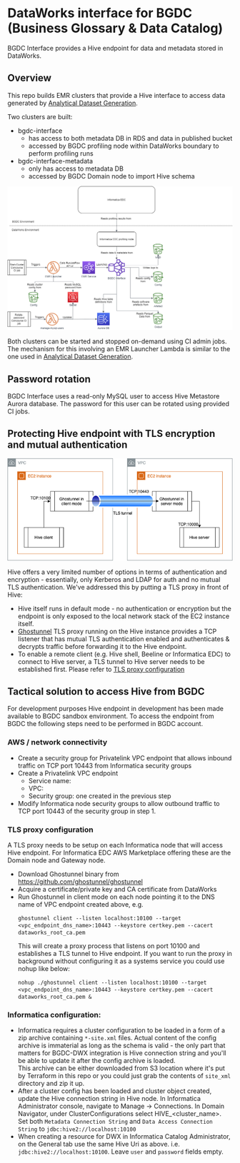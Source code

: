 # DataWorks interface for BGDC (Business Glossary & Data Catalog)

BGDC Interface provides a Hive endpoint for data and metadata stored in DataWorks.

## Overview

This repo builds EMR clusters that provide a Hive interface to access data generated by [Analytical Dataset Generation](https://github.com/dwp/aws-analytical-dataset-generation).

Two clusters are built:
* bgdc-interface  
  * has access to both metadata DB in RDS and data in published bucket
  * accessed by BGDC profiling node within DataWorks boundary to perform profiling runs  
* bgdc-interface-metadata
  * only has access to metadata DB
  * accessed by BGDC Domain node to import Hive schema 

![Overview](docs/overview.png)

Both clusters can be started and stopped on-demand using CI admin jobs. The mechanism for this involving an EMR Launcher Lambda is similar to the one used in [Analytical Dataset Generation](https://github.com/dwp/aws-analytical-dataset-generation).

## Password rotation

BGDC Interface uses a read-only MySQL user to access Hive Metastore Aurora database. The password for this user can be rotated using provided CI jobs.

## Protecting Hive endpoint with TLS encryption and mutual authentication

![TLS proxy diagram](docs/tls-proxy.png)

Hive offers a very limited number of options in terms of authentication and encryption - essentially, only Kerberos and LDAP for auth and no mutual TLS authentication. We've addressed this by putting a TLS proxy in front of Hive:
* Hive itself runs in default mode - no authentication or encryption but the endpoint is only exposed to the local network stack of the EC2 instance itself.
* [Ghostunnel](https://github.com/ghostunnel/ghostunnel) TLS proxy running on the Hive instance provides a TCP listener that has mutual TLS authentication enabled and authenticates & decrypts traffic before forwarding it to the Hive endpoint.
* To enable a remote client (e.g. Hive shell, Beeline or Informatica EDC) to connect to Hive server, a TLS tunnel to Hive server needs to be established first. Please refer to [TLS proxy configuration](#tls-proxy-configuration)


## Tactical solution to access Hive from BGDC

For development purposes Hive endpoint in development has been made available to BGDC sandbox environment. To access the endpoint from BGDC the following steps need to be performed in BGDC account.

### AWS / network connectivity 
* Create a security group for Privatelink VPC endpoint that allows inbound traffic on TCP port 10443 from Informatica security groups
* Create a Privatelink VPC endpoint
  * Service name: <DataWorks Hive Endpoint Services service name>
  * VPC: <name of sandbox VPC>
  * Security group: one created in the previous step
* Modify Informatica node security groups to allow outbound traffic to TCP port 10443 of the security group in step 1.

### <a name="tls-proxy-configuration">TLS proxy configuration</a>
A TLS proxy needs to be setup on each Informatica node that will access Hive endpoint. For Informatica EDC AWS Marketplace offering these are the Domain node and Gateway node.
* Download Ghostunnel binary from https://github.com/ghostunnel/ghostunnel
* Acquire a certificate/private key and CA certificate from DataWorks
* Run Ghostunnel in client mode on each node pointing it to the DNS name of VPC endpoint created above, e.g.
  ```
  ghostunnel client --listen localhost:10100 --target <vpc_endpoint_dns_name>:10443 --keystore certkey.pem --cacert dataworks_root_ca.pem
   ```
   This will create a proxy process that listens on port 10100 and establishes a TLS tunnel to Hive endpoint. 
  If you want to run the proxy in background without configuring it as a systems service you could use nohup like below:
  ```
  nohup ./ghostunnel client --listen localhost:10100 --target <vpc_endpoint_dns_name>:10443 --keystore certkey.pem --cacert dataworks_root_ca.pem &
  ```

### Informatica configuration:
* Informatica requires a cluster configuration to be loaded in a form of a zip archive containing `*-site.xml` files. Actual content of the config archive is immaterial as long as the schema is valid - the only part that matters for BGDC-DWX integration is Hive connection string and you'll be able to update it after the config archive is loaded.  
  This archive can be either downloaded from S3 location where it's put by Terraform in this repo or you could just grab the contents of `site_xml` directory and zip it up.
* After a cluster config has been loaded and cluster object created, update the Hive connection string in Hive node. In Informatica Administrator console, navigate to Manage -> Connections. In Domain Navigator, under ClusterConfigurations select HIVE_<cluster_name>. Set both `Metadata Connection String` and `Data Access Connection String` to `jdbc:hive2://localhost:10100`
* When creating a resource for DWX in Informatica Catalog Administrator, on the General tab use the same Hive Uri as above. i.e. `jdbc:hive2://localhost:10100`. Leave `user` and `password` fields empty.
